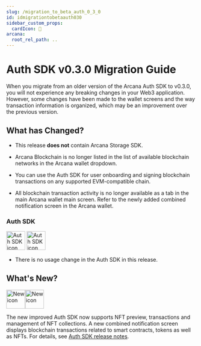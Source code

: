 ```yaml
---
slug: /migration_to_beta_auth_0_3_0
id: idmigrationtobetaauth030
sidebar_custom_props:
  cardIcon: 📂
arcana:
  root_rel_path: ..
---
```


# Auth SDK v0.3.0 Migration Guide 

When you migrate from an older version of the Arcana Auth SDK to v0.3.0, you will not experience any breaking changes in your Web3 application. However, some changes have been made to the wallet screens and the way transaction information is organized, which may be an improvement over the previous version.

## What has Changed?

* This release **does not** contain Arcana Storage SDK. 

* Arcana Blockchain is no longer listed in the list of available blockchain networks in the Arcana wallet dropdown.

* You can use the Auth SDK for user onboarding and signing blockchain transactions on any supported EVM-compatible chain.

* All blockchain transaction activity is no longer available as a tab in the main Arcana wallet main screen. Refer to the newly added combined notification screen in the Arcana wallet.

### Auth SDK

<img src="/img/icons/i_an_authsdk_light.png#only-light" alt="Auth SDK icon" width="50" />
<img src="/img/icons/i_an_authsdk_dark.png#only-dark" alt="Auth SDK icon" width="50" />

* There is no usage change in the Auth SDK in this release. 

## What's New?

<img src="/img/icon_new_light.png#only-light" alt="New icon" width="50" /><img src="/img/icon_new_dark.png#only-dark" alt="New icon" width="50" />

The new improved Auth SDK now supports NFT preview, transactions and management of NFT collections. A new combined notification screen displays blockchain transactions related to smart contracts, tokens as well as NFTs. For details, see [Auth SDK release notes]({{page.meta.arcana.root_rel_path}}/relnotes/rn_beta_auth_v0.3.0.md).
